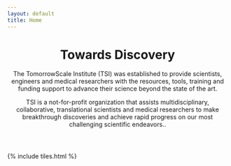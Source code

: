 ```yaml
---
layout: default
title: Home
---
```


<header>
<h1>Towards Discovery</h1>
<p>The TomorrowScale Institute (TSI) was established to provide scientists, engineers and medical researchers with the resources, tools, training and funding support to advance their science beyond the state of the art.</p>

<p>TSI is a not-for-profit organization that assists multidisciplinary, collaborative, translational scientists and medical researchers to make breakthrough discoveries and achieve rapid progress on our most challenging scientific endeavors..</p>
</header>

{% include tiles.html %}
